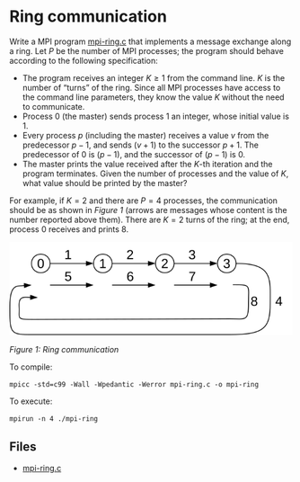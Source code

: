 # Ring communication

Write a MPI program [mpi-ring.c](base/mpi-ring.c) that implements a message
exchange along a ring.
Let $P$ be the number of MPI processes; the program should behave according to the following specification:

- The program receives an integer $K \geq 1$ from the command line. $K$ is the number of “turns” of the ring.
  Since all MPI processes have access to the command line parameters, they know the value $K$ without the need to communicate.
- Process 0 (the master) sends process 1 an integer, whose initial value is 1.
- Every process $p$ (including the master) receives a value $v$ from the predecessor $p - 1$, and sends $(v + 1)$ to the successor
  $p + 1$. The predecessor of $0$ is $(p - 1)$, and the successor of $(p - 1)$ is $0$.
- The master prints the value received after the $K$-th iteration and the program terminates. Given the number of processes and
  the value of $K$, what value should be printed by the master?

For example, if $K = 2$ and there are $P = 4$ processes, the communication should be as shown in *Figure 1* (arrows are messages
whose content is the number reported above them).
There are $K = 2$ turns of the ring; at the end, process $0$ receives and prints 8.

![Figure 1: Ring communication](img/mpi-ring.svg)

*Figure 1: Ring communication*

To compile:

```shell
mpicc -std=c99 -Wall -Wpedantic -Werror mpi-ring.c -o mpi-ring
```

To execute:

```shell
mpirun -n 4 ./mpi-ring
```

## Files

- [mpi-ring.c](base/mpi-ring.c)
